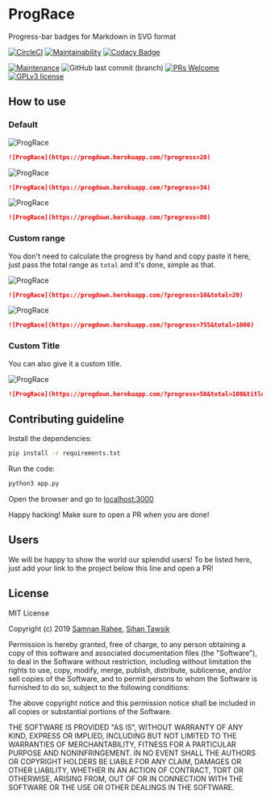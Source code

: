 # ProgRace

Progress-bar badges for Markdown in SVG format

[![CircleCI](https://circleci.com/gh/YAS-opensource/ProgRace.svg?style=svg)](https://circleci.com/gh/YAS-opensource/ProgRace)
[![Maintainability](https://api.codeclimate.com/v1/badges/98662a5d50c39656e17f/maintainability)](https://codeclimate.com/github/YAS-opensource/ProgRace/maintainability)
[![Codacy Badge](https://api.codacy.com/project/badge/Grade/dae907fd89fd48419685cb0f7982b590)](https://www.codacy.com/app/geektrovert/ProgRace?utm_source=github.com&amp;utm_medium=referral&amp;utm_content=YAS-opensource/ProgRace&amp;utm_campaign=Badge_Grade)

[![Maintenance](https://img.shields.io/badge/Maintained%3F-yes-green.svg?style=flat-square)](https://GitHub.com/YAS-opensource/ProgRace/graphs/commit-activity)
![GitHub last commit (branch)](https://img.shields.io/github/last-commit/YAS-opensource/ProgRace/master.svg?style=flat-square)
[![PRs Welcome](https://img.shields.io/badge/PRs-welcome-brightgreen.svg?style=flat-square)](http://makeapullrequest.com)
[![GPLv3 license](https://img.shields.io/badge/License-GPL-blue.svg?style=flat-square)](./LICENSE)

## How to use

### Default

![ProgRace](https://progdown.herokuapp.com/?progress=20)

```md
![ProgRace](https://progdown.herokuapp.com/?progress=20)
```

![ProgRace](https://progdown.herokuapp.com/?progress=34)

```md
![ProgRace](https://progdown.herokuapp.com/?progress=34)
```

![ProgRace](https://progdown.herokuapp.com/?progress=80)

```md
![ProgRace](https://progdown.herokuapp.com/?progress=80)
```

### Custom range

You don't need to calculate the progress by hand and copy paste it here, just pass the total range as `total` and it's done, simple as that.

![ProgRace](https://progdown.herokuapp.com/?progress=10&total=20)

```md
![ProgRace](https://progdown.herokuapp.com/?progress=10&total=20)
```

![ProgRace](https://progdown.herokuapp.com/?progress=755&total=1000)

```md
![ProgRace](https://progdown.herokuapp.com/?progress=755&total=1000)
```

### Custom Title

You can also give it a custom title.

![ProgRace](https://progdown.herokuapp.com/?progress=50&total=100&title=Custom)

```md
![ProgRace](https://progdown.herokuapp.com/?progress=50&total=100&title=Custom)
```

## Contributing guideline

Install the dependencies:

```sh
pip install -r requirements.txt
```

Run the code:

```sh
python3 app.py
```

Open the browser and go to [localhost:3000](http://localhost:3000)

Happy hacking! Make sure to open a PR when you are done!

## Users

We will be happy to show the world our splendid users! To be listed here, just add your link to the project below this line and open a PR!

## License

MIT License

Copyright (c) 2019 [Samnan Rahee](https://github.com/Geektrovert), [Sihan Tawsik](https://github.com/SedativeHypnotics)

Permission is hereby granted, free of charge, to any person obtaining a copy
of this software and associated documentation files (the "Software"), to deal
in the Software without restriction, including without limitation the rights
to use, copy, modify, merge, publish, distribute, sublicense, and/or sell
copies of the Software, and to permit persons to whom the Software is
furnished to do so, subject to the following conditions:

The above copyright notice and this permission notice shall be included in all
copies or substantial portions of the Software.

THE SOFTWARE IS PROVIDED "AS IS", WITHOUT WARRANTY OF ANY KIND, EXPRESS OR
IMPLIED, INCLUDING BUT NOT LIMITED TO THE WARRANTIES OF MERCHANTABILITY,
FITNESS FOR A PARTICULAR PURPOSE AND NONINFRINGEMENT. IN NO EVENT SHALL THE
AUTHORS OR COPYRIGHT HOLDERS BE LIABLE FOR ANY CLAIM, DAMAGES OR OTHER
LIABILITY, WHETHER IN AN ACTION OF CONTRACT, TORT OR OTHERWISE, ARISING FROM,
OUT OF OR IN CONNECTION WITH THE SOFTWARE OR THE USE OR OTHER DEALINGS IN THE
SOFTWARE.
